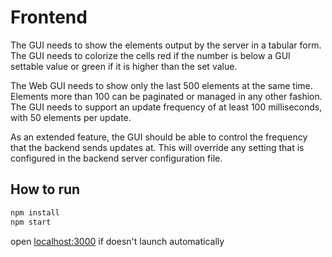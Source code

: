 Frontend
========

The GUI needs to show the elements output by the server in a tabular form. The GUI needs to colorize the cells red if the number is below a GUI settable value or green if it is higher than the set value.

The Web GUI needs to show only the last 500 elements at the same time. Elements more than 100 can be paginated or managed in any other fashion. The GUI needs to support an update frequency of at least 100 milliseconds, with 50 elements per update.

As an extended feature, the GUI should be able to control the frequency that the backend sends updates at. This will override any setting that is configured in the backend server configuration file.

## How to run 
```sh
npm install 
npm start
```
open [localhost:3000](http://localhost:3000) if doesn't launch automatically
